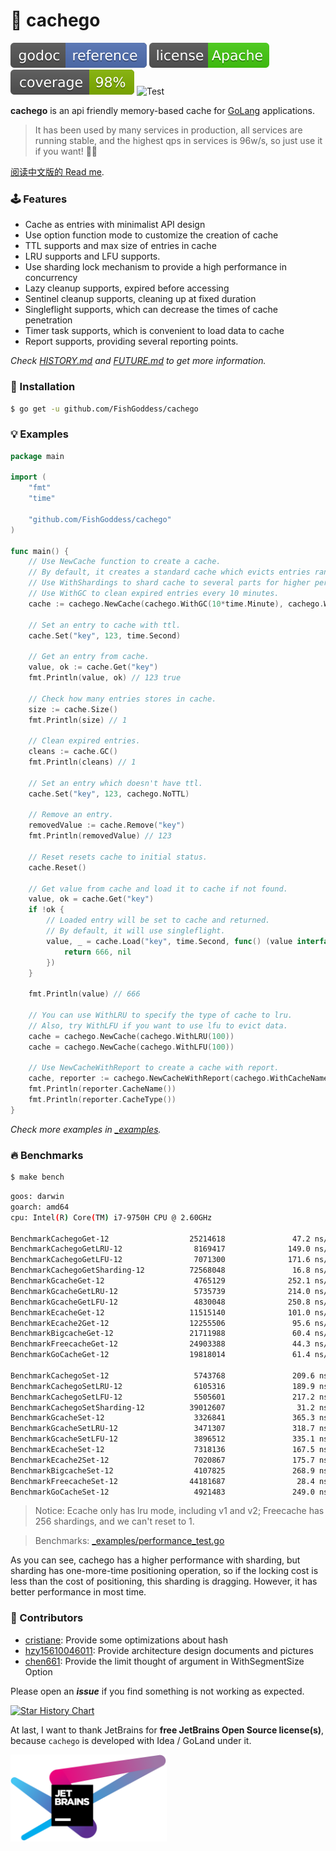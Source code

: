 # 🍰 cachego

[![Go Doc](_icons/godoc.svg)](https://pkg.go.dev/github.com/FishGoddess/cachego)
[![License](_icons/license.svg)](https://www.apache.org/licenses/LICENSE-2.0.html)
[![License](_icons/coverage.svg)](_icons/coverage.svg)
![Test](https://github.com/FishGoddess/cachego/actions/workflows/test.yml/badge.svg)

**cachego** is an api friendly memory-based cache for [GoLang](https://golang.org) applications.

> It has been used by many services in production, all services are running stable, and the highest qps in services is
> 96w/s, so just use it if you want! 👏🏻

[阅读中文版的 Read me](./README.md).

### 🕹 Features

* Cache as entries with minimalist API design
* Use option function mode to customize the creation of cache
* TTL supports and max size of entries in cache
* LRU supports and LFU supports.
* Use sharding lock mechanism to provide a high performance in concurrency
* Lazy cleanup supports, expired before accessing
* Sentinel cleanup supports, cleaning up at fixed duration
* Singleflight supports, which can decrease the times of cache penetration
* Timer task supports, which is convenient to load data to cache
* Report supports, providing several reporting points.

_Check [HISTORY.md](./HISTORY.md) and [FUTURE.md](./FUTURE.md) to get more information._

### 🚀 Installation

```bash
$ go get -u github.com/FishGoddess/cachego
```

### 💡 Examples

```go
package main

import (
	"fmt"
	"time"

	"github.com/FishGoddess/cachego"
)

func main() {
	// Use NewCache function to create a cache.
	// By default, it creates a standard cache which evicts entries randomly.
	// Use WithShardings to shard cache to several parts for higher performance.
	// Use WithGC to clean expired entries every 10 minutes.
	cache := cachego.NewCache(cachego.WithGC(10*time.Minute), cachego.WithShardings(64))

	// Set an entry to cache with ttl.
	cache.Set("key", 123, time.Second)

	// Get an entry from cache.
	value, ok := cache.Get("key")
	fmt.Println(value, ok) // 123 true

	// Check how many entries stores in cache.
	size := cache.Size()
	fmt.Println(size) // 1

	// Clean expired entries.
	cleans := cache.GC()
	fmt.Println(cleans) // 1

	// Set an entry which doesn't have ttl.
	cache.Set("key", 123, cachego.NoTTL)

	// Remove an entry.
	removedValue := cache.Remove("key")
	fmt.Println(removedValue) // 123

	// Reset resets cache to initial status.
	cache.Reset()

	// Get value from cache and load it to cache if not found.
	value, ok = cache.Get("key")
	if !ok {
		// Loaded entry will be set to cache and returned.
		// By default, it will use singleflight.
		value, _ = cache.Load("key", time.Second, func() (value interface{}, err error) {
			return 666, nil
		})
	}

	fmt.Println(value) // 666

	// You can use WithLRU to specify the type of cache to lru.
	// Also, try WithLFU if you want to use lfu to evict data.
	cache = cachego.NewCache(cachego.WithLRU(100))
	cache = cachego.NewCache(cachego.WithLFU(100))

	// Use NewCacheWithReport to create a cache with report.
	cache, reporter := cachego.NewCacheWithReport(cachego.WithCacheName("test"))
	fmt.Println(reporter.CacheName())
	fmt.Println(reporter.CacheType())
}
```

_Check more examples in [_examples](./_examples)._

### 🔥 Benchmarks

```bash
$ make bench
```

```bash
goos: darwin
goarch: amd64
cpu: Intel(R) Core(TM) i7-9750H CPU @ 2.60GHz

BenchmarkCachegoGet-12                  25214618               47.2 ns/op             0 B/op          0 allocs/op
BenchmarkCachegoGetLRU-12                8169417              149.0 ns/op             0 B/op          0 allocs/op
BenchmarkCachegoGetLFU-12                7071300              171.6 ns/op             0 B/op          0 allocs/op
BenchmarkCachegoGetSharding-12          72568048               16.8 ns/op             0 B/op          0 allocs/op
BenchmarkGcacheGet-12                    4765129              252.1 ns/op            16 B/op          1 allocs/op
BenchmarkGcacheGetLRU-12                 5735739              214.0 ns/op            16 B/op          1 allocs/op
BenchmarkGcacheGetLFU-12                 4830048              250.8 ns/op            16 B/op          1 allocs/op
BenchmarkEcacheGet-12                   11515140              101.0 ns/op             0 B/op          0 allocs/op
BenchmarkEcache2Get-12                  12255506               95.6 ns/op             0 B/op          0 allocs/op
BenchmarkBigcacheGet-12                 21711988               60.4 ns/op             7 B/op          2 allocs/op
BenchmarkFreecacheGet-12                24903388               44.3 ns/op            27 B/op          2 allocs/op
BenchmarkGoCacheGet-12                  19818014               61.4 ns/op             0 B/op          0 allocs/op

BenchmarkCachegoSet-12                   5743768               209.6 ns/op           16 B/op          1 allocs/op
BenchmarkCachegoSetLRU-12                6105316               189.9 ns/op           16 B/op          1 allocs/op
BenchmarkCachegoSetLFU-12                5505601               217.2 ns/op           16 B/op          1 allocs/op
BenchmarkCachegoSetSharding-12          39012607                31.2 ns/op           16 B/op          1 allocs/op
BenchmarkGcacheSet-12                    3326841               365.3 ns/op           56 B/op          3 allocs/op
BenchmarkGcacheSetLRU-12                 3471307               318.7 ns/op           56 B/op          3 allocs/op
BenchmarkGcacheSetLFU-12                 3896512               335.1 ns/op           56 B/op          3 allocs/op
BenchmarkEcacheSet-12                    7318136               167.5 ns/op           32 B/op          2 allocs/op
BenchmarkEcache2Set-12                   7020867               175.7 ns/op           32 B/op          2 allocs/op
BenchmarkBigcacheSet-12                  4107825               268.9 ns/op           55 B/op          0 allocs/op
BenchmarkFreecacheSet-12                44181687                28.4 ns/op            0 B/op          0 allocs/op
BenchmarkGoCacheSet-12                   4921483               249.0 ns/op           16 B/op          1 allocs/op
```

> Notice: Ecache only has lru mode, including v1 and v2; Freecache has 256 shardings, and we can't reset to 1.

> Benchmarks: [_examples/performance_test.go](./_examples/performance_test.go)

As you can see, cachego has a higher performance with sharding, but sharding has one-more-time positioning
operation, so if the locking cost is less than the cost of positioning, this sharding is dragging. However, it has
better performance in most time.

### 👥 Contributors

* [cristiane](https://gitee.com/cristiane): Provide some optimizations about hash
* [hzy15610046011](https://gitee.com/hzy15610046011): Provide architecture design documents and pictures
* [chen661](https://gitee.com/chen661): Provide the limit thought of argument in WithSegmentSize Option

Please open an _**issue**_ if you find something is not working as expected.

[![Star History Chart](https://api.star-history.com/svg?repos=fishgoddess/cachego&type=Date)](https://star-history.com/#fishgoddess/cachego&Date)

At last, I want to thank JetBrains for **free JetBrains Open Source license(s)**, because `cachego` is developed with
Idea / GoLand under it.

<a href="https://www.jetbrains.com/?from=cachego" target="_blank"><img src="./_icons/jetbrains.png" width="250"/></a>
